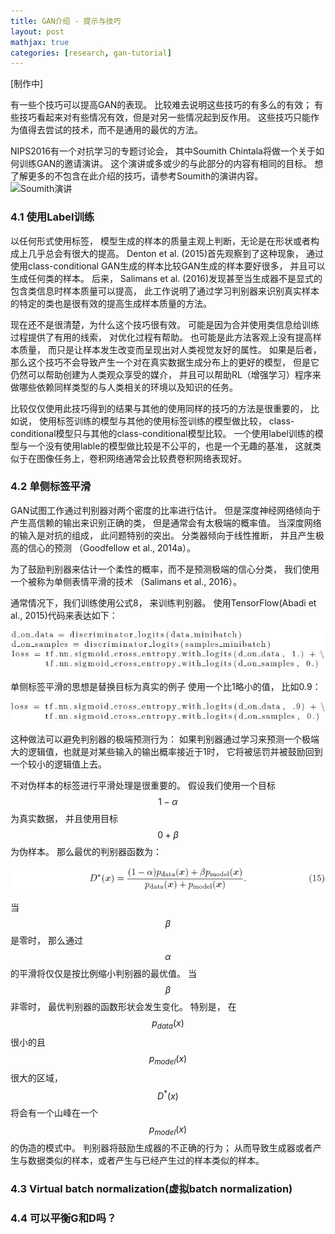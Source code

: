 ```yaml
---
title: GAN介绍 - 提示与技巧
layout: post
mathjax: true
categories: [research, gan-tutorial]
---
```


[制作中]

有一些个技巧可以提高GAN的表现。 比较难去说明这些技巧的有多么的有效； 有些技巧看起来对有些情况有效，但是对另一些情况起到反作用。
这些技巧只能作为值得去尝试的技术，而不是通用的最优的方法。

NIPS2016有一个对抗学习的专题讨论会， 其中Soumith Chintala将做一个关于如何训练GAN的邀请演讲。 这个演讲或多或少的与此部分的内容有相同的目标。
想了解更多的不包含在此介绍的技巧，请参考Soumith的演讲内容。 
![Soumith演讲](https://github.com/soumith/ganhacks)

### 4.1 使用Label训练

以任何形式使用标签， 模型生成的样本的质量主观上判断，无论是在形状或者构成上几乎总会有很大的提高。
Denton et al. (2015)首先观察到了这种现象， 通过使用class-conditional GAN生成的样本比较GAN生成的样本要好很多， 并且可以生成任何类的样本。
后来， Salimans et al. (2016)发现甚至当生成器不是显式的包含类信息时样本质量可以提高， 此工作说明了通过学习判别器来识别真实样本的特定的类也是很有效的提高生成样本质量的方法。

现在还不是很清楚，为什么这个技巧很有效。 可能是因为合并使用类信息给训练过程提供了有用的线索， 对优化过程有帮助。 
也可能是此方法客观上没有提高样本质量， 而只是让样本发生改变而呈现出对人类视觉友好的属性。
如果是后者， 那么这个技巧不会导致产生一个对在真实数据生成分布上的更好的模型， 但是它仍然可以帮助创建为人类观众享受的媒介， 并且可以帮助RL（增强学习）程序来做哪些依赖同样类型的与人类相关的环境以及知识的任务。

比较仅仅使用此技巧得到的结果与其他的使用同样的技巧的方法是很重要的， 比如说， 使用标签训练的模型与其他的使用标签训练的模型做比较， class-conditional模型只与其他的class-conditional模型比较。 一个使用label训练的模型与一个没有使用lable的模型做比较是不公平的，也是一个无趣的基准， 这就类似于在图像任务上，卷积网络通常会比较费卷积网络表现好。


### 4.2 单侧标签平滑

GAN试图工作通过判别器对两个密度的比率进行估计。
但是深度神经网络倾向于产生高信赖的输出来识别正确的类， 但是通常会有太极端的概率值。 
当深度网络的输入是对抗的组成， 此问题特别的突出。
分类器倾向于线性推断， 并且产生极高的信心的预测 （Goodfellow et al., 2014a）。

为了鼓励判别器来估计一个柔性的概率，而不是预测极端的信心分类， 我们使用一个被称为单侧表情平滑的技术 （Salimans et al., 2016）。

通常情况下，我们训练使用公式8， 来训练判别器。 使用TensorFlow(Abadi et al., 2015)代码来表达如下：

![Equation8 with TensorFlow](/images/201705/10/fig01.jpg)

单侧标签平滑的思想是替换目标为真实的例子 使用一个比1略小的值， 比如0.9：

![Equation8 with TensorFlow， with one-sided smoothing](/images/201705/10/fig02.jpg)

这种做法可以避免判别器的极端预测行为： 如果判别器通过学习来预测一个极端大的逻辑值，也就是对某些输入的输出概率接近于1时， 它将被惩罚并被鼓励回到一个较小的逻辑值上去。

不对伪样本的标签进行平滑处理是很重要的。 假设我们使用一个目标$$1-\alpha$$为真实数据， 并且使用目标$$0+\beta$$为伪样本。 那么最优的判别器函数为：

![Equation 15](/images/201705/10/eq15.jpg)

当$$\beta$$是零时， 那么通过$$\alpha$$的平滑将仅仅是按比例缩小判别器的最优值。
当$$\beta$$非零时， 最优判别器的函数形状会发生变化。 特别是， 在$$p_{data}(x)$$很小的且$$p_{model}(x)$$很大的区域， $$D^{*}(x)$$将会有一个山峰在一个$$p_{model}(x)$$的伪造的模式中。
判别器将鼓励生成器的不正确的行为； 从而导致生成器或者产生与数据类似的样本，或者产生与已经产生过的样本类似的样本。



### 4.3 Virtual batch normalization(虚拟batch normalization)

### 4.4 可以平衡G和D吗？
